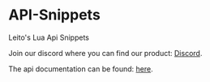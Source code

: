 # API-Snippets
Leito's Lua Api Snippets

Join our discord where you can find our product: [Discord](https://leito.eduh.dev/).

The api documentation can be found: [here](https://leito-lua.gitbook.io/lua-api/).
